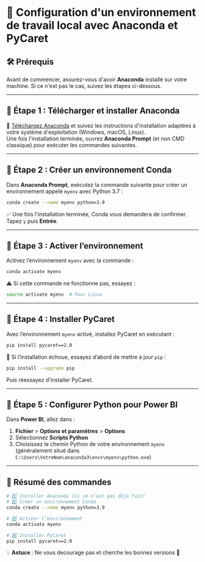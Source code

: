 # 🚀 Configuration d'un environnement de travail local avec Anaconda et PyCaret

## 🛠️ Prérequis
Avant de commencer, assurez-vous d'avoir **Anaconda** installé sur votre machine. Si ce n'est pas le cas, suivez les étapes ci-dessous.

---

## 📌 Étape 1 : Télécharger et installer Anaconda

🔗 [Téléchargez Anaconda](https://www.anaconda.com/products/individual) et suivez les instructions d'installation adaptées à votre système d'exploitation (Windows, macOS, Linux).  
Une fois l'installation terminée, ouvrez **Anaconda Prompt** (et non CMD classique) pour exécuter les commandes suivantes.

---

## 📌 Étape 2 : Créer un environnement Conda

Dans **Anaconda Prompt**, exécutez la commande suivante pour créer un environnement appelé `myenv` avec Python 3.7 :

```bash
conda create --name myenv python=3.9
```
✅ Une fois l'installation terminée, Conda vous demandera de confirmer. Tapez `y` puis **Entrée**.

---

## 📌 Étape 3 : Activer l’environnement

Activez l’environnement `myenv` avec la commande :

```bash
conda activate myenv
```
⚠️ Si cette commande ne fonctionne pas, essayez :
```bash
source activate myenv  # Pour Linux
```

---

## 📌 Étape 4 : Installer PyCaret

Avec l’environnement `myenv` activé, installez PyCaret en exécutant :

```bash
pip install pycaret==2.0
```
🔄 Si l’installation échoue, essayez d’abord de mettre à jour `pip` :

```bash
pip install --upgrade pip
```
Puis réessayez d’installer PyCaret.

---

## 📌 Étape 5 : Configurer Python pour Power BI

Dans **Power BI**, allez dans :
1. **Fichier** > **Options et paramètres** > **Options**
2. Sélectionnez **Scripts Python**
3. Choisissez le chemin Python de votre environnement `myenv` (généralement situé dans `C:\Users\VotreNom\anaconda3\envs\myenv\python.exe`)

---

## 🎯 Résumé des commandes

```bash
# 1️⃣ Installer Anaconda (si ce n’est pas déjà fait)
# 2️⃣ Créer un environnement Conda
conda create --name myenv python=3.9

# 3️⃣ Activer l’environnement
conda activate myenv

# 4️⃣ Installer PyCaret
pip install pycaret==2.0
```

💡 **Astuce** : Ne vous decourage pas et cherche les bonnes versions  🚀

